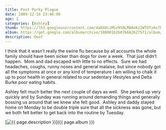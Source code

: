 ```yaml
---
title: Post Porky Plague
date: 2009-12-16 23:46:00
age: 2
categories: [Ashley]
thumb: https://lh3.googleusercontent.com/4a0X0czMSv950LM8AeKz1WTOTxbsfPQXwZ5ZazO6ZxfQSdvHBiPrRndBnZHoFRQ0b8K1Q4CD6o9kxdelvg=w293-h220
album: https://get.google.com/albumarchive/108001626876662627571/album/AF1QipME4LXLqZLM0frqDlVc3qPpNQHp2uZP9ORENVtE?authKey=CO2d7dPx7YzebQ
description: Ooof
---
```

I think that it wasn’t really the swine flu because by all accounts the whole family should have been sicker than dogs for over a week.  That just didn’t happen.  Mom and dad escaped with little to no effects.  Sure we had headaches, coughs, runny noses and general malaise, but since nobody got all the symptoms at once or any kind of temperature I am willing to chalk it up to poor health in general related to our sedentary lifestyles and Delta Burke poor eating habits.

Ashley felt much better the next couple of days as well.  She perked up very quickly and by Sunday was running around demanding things and generally bossing us around that we knew she felt good.  Ashley and daddy stayed home on Monday to be double triple sure that all the sickness was gone, but we both felt better to get back into the routine by Tuesday.

[<img src="{{ page.thumb }}" alt="{{ page.description }}" class="wyseguys-album"/>]({{ page.album }})